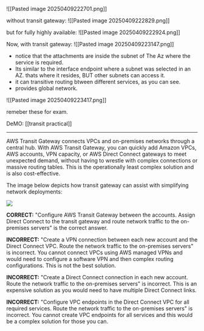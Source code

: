 ![[Pasted image 20250409222701.png]]


without transit gateway:
![[Pasted image 20250409222829.png]]

but for fully highly available:
![[Pasted image 20250409222924.png]]



Now, with transit gateway:
![[Pasted image 20250409223147.png]]
- notice that the attachments are inside the subnet of The Az where the service is required.
- Its similar to the interface endpoint where a subnet was selected in an AZ. thats where it resides, BUT other subnets can access it.
- it can transitive routing btween different services, as you can see.
- provides global network.



![[Pasted image 20250409223417.png]]


remeber these for exam.


DeMO:
[[transit practical]]


----


AWS Transit Gateway connects VPCs and on-premises networks through a central hub. With AWS Transit Gateway, you can quickly add Amazon VPCs, AWS accounts, VPN capacity, or AWS Direct Connect gateways to meet unexpected demand, without having to wrestle with complex connections or massive routing tables. This is the operationally least complex solution and is also cost-effective.

The image below depicts how transit gateway can assist with simplifying network deployments:

![](https://img-c.udemycdn.com/redactor/raw/test_question_description/2020-11-27_10-12-08-05293542d6a09dfb24fcf7e9a59f123e.jpg)

**CORRECT:** "Configure AWS Transit Gateway between the accounts. Assign Direct Connect to the transit gateway and route network traffic to the on-premises servers" is the correct answer.

**INCORRECT:** "Create a VPN connection between each new account and the Direct Connect VPC. Route the network traffic to the on-premises servers" is incorrect. You cannot connect VPCs using AWS managed VPNs and would need to configure a software VPN and then complex routing configurations. This is not the best solution.

**INCORRECT:** "Create a Direct Connect connection in each new account. Route the network traffic to the on-premises servers" is incorrect. This is an expensive solution as you would need to have multiple Direct Connect links.

**INCORRECT:** "Configure VPC endpoints in the Direct Connect VPC for all required services. Route the network traffic to the on-premises servers" is incorrect. You cannot create VPC endpoints for all services and this would be a complex solution for those you can.